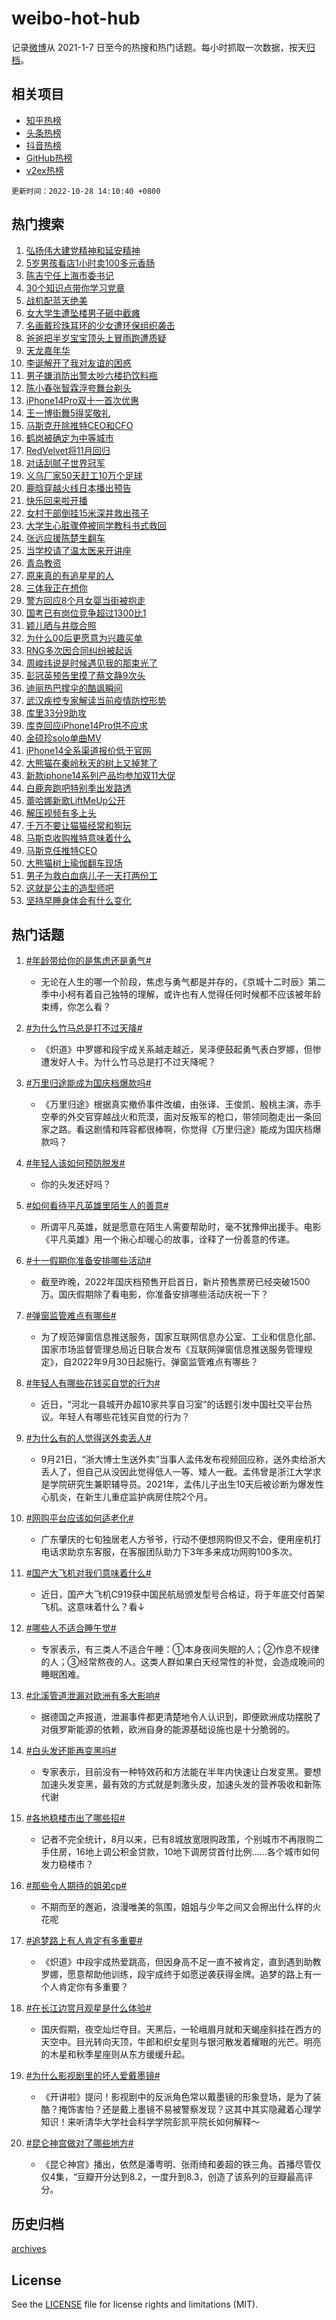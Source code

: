 # weibo-hot-hub

记录[微博](https://www.weibo.com)从 2021-1-7 日至今的热搜和热门话题。每小时抓取一次数据，按天[归档](archives)。

## 相关项目

- [知乎热榜](https://github.com/lonnyzhang423/zhihu-hot-hub)
- [头条热榜](https://github.com/lonnyzhang423/toutiao-hot-hub)
- [抖音热榜](https://github.com/lonnyzhang423/douyin-hot-hub)
- [GitHub热榜](https://github.com/lonnyzhang423/github-hot-hub)
- [v2ex热榜](https://github.com/lonnyzhang423/v2ex-hot-hub)


`更新时间：2022-10-28 14:10:40 +0800`

## 热门搜索

1. [弘扬伟大建党精神和延安精神](https://m.weibo.cn/search?containerid=100103type%3D1%26t%3D10%26q%3D%23%E5%BC%98%E6%89%AC%E4%BC%9F%E5%A4%A7%E5%BB%BA%E5%85%9A%E7%B2%BE%E7%A5%9E%E5%92%8C%E5%BB%B6%E5%AE%89%E7%B2%BE%E7%A5%9E%23&stream_entry_id=51&isnewpage=1&extparam=seat%3D1%26pos%3D0%26cate%3D10103%26c_type%3D51%26filter_type%3Drealtimehot%26dgr%3D0%26display_time%3D1666937437%26pre_seqid%3D1666937437565022726311&luicode=10000011&lfid=106003type%253D25%2526t%253D3%2526disable_hot%253D1%2526filter_type%253Drealtimehot)
1. [5岁男孩看店1小时卖100多元香肠](https://m.weibo.cn/search?containerid=100103type%3D1%26t%3D10%26q%3D%235%E5%B2%81%E7%94%B7%E5%AD%A9%E7%9C%8B%E5%BA%971%E5%B0%8F%E6%97%B6%E5%8D%96100%E5%A4%9A%E5%85%83%E9%A6%99%E8%82%A0%23&stream_entry_id=31&isnewpage=1&extparam=seat%3D1%26flag%3D0%26cate%3D0%26q%3D%25235%25E5%25B2%2581%25E7%2594%25B7%25E5%25AD%25A9%25E7%259C%258B%25E5%25BA%25971%25E5%25B0%258F%25E6%2597%25B6%25E5%258D%2596100%25E5%25A4%259A%25E5%2585%2583%25E9%25A6%2599%25E8%2582%25A0%2523%26lcate%3D5001%26band_rank%3D1%26pos%3D0%26c_type%3D31%26filter_type%3Drealtimehot%26realpos%3D1%26dgr%3D0%26display_time%3D1666937437%26pre_seqid%3D1666937437565022726311&luicode=10000011&lfid=106003type%253D25%2526t%253D3%2526disable_hot%253D1%2526filter_type%253Drealtimehot)
1. [陈吉宁任上海市委书记](https://m.weibo.cn/search?containerid=100103type%3D1%26t%3D10%26q%3D%23%E9%99%88%E5%90%89%E5%AE%81%E4%BB%BB%E4%B8%8A%E6%B5%B7%E5%B8%82%E5%A7%94%E4%B9%A6%E8%AE%B0%23&stream_entry_id=31&isnewpage=1&extparam=seat%3D1%26flag%3D0%26cate%3D0%26q%3D%2523%25E9%2599%2588%25E5%2590%2589%25E5%25AE%2581%25E4%25BB%25BB%25E4%25B8%258A%25E6%25B5%25B7%25E5%25B8%2582%25E5%25A7%2594%25E4%25B9%25A6%25E8%25AE%25B0%2523%26lcate%3D5001%26band_rank%3D2%26pos%3D1%26c_type%3D31%26filter_type%3Drealtimehot%26realpos%3D2%26dgr%3D0%26display_time%3D1666937437%26pre_seqid%3D1666937437565022726311&luicode=10000011&lfid=106003type%253D25%2526t%253D3%2526disable_hot%253D1%2526filter_type%253Drealtimehot)
1. [30个知识点带你学习党章](https://m.weibo.cn/search?containerid=100103type%3D1%26t%3D10%26q%3D%2330%E4%B8%AA%E7%9F%A5%E8%AF%86%E7%82%B9%E5%B8%A6%E4%BD%A0%E5%AD%A6%E4%B9%A0%E5%85%9A%E7%AB%A0%23&stream_entry_id=31&isnewpage=1&extparam=seat%3D1%26flag%3D0%26cate%3D0%26q%3D%252330%25E4%25B8%25AA%25E7%259F%25A5%25E8%25AF%2586%25E7%2582%25B9%25E5%25B8%25A6%25E4%25BD%25A0%25E5%25AD%25A6%25E4%25B9%25A0%25E5%2585%259A%25E7%25AB%25A0%2523%26lcate%3D5001%26band_rank%3D3%26pos%3D2%26c_type%3D31%26filter_type%3Drealtimehot%26realpos%3D3%26dgr%3D0%26display_time%3D1666937437%26pre_seqid%3D1666937437565022726311&luicode=10000011&lfid=106003type%253D25%2526t%253D3%2526disable_hot%253D1%2526filter_type%253Drealtimehot)
1. [战机配蓝天绝美](https://m.weibo.cn/search?containerid=100103type%3D1%26t%3D10%26q%3D%23%E6%88%98%E6%9C%BA%E9%85%8D%E8%93%9D%E5%A4%A9%E7%BB%9D%E7%BE%8E%23&stream_entry_id=31&isnewpage=1&extparam=seat%3D1%26cate%3D0%26q%3D%2523%25E6%2588%2598%25E6%259C%25BA%25E9%2585%258D%25E8%2593%259D%25E5%25A4%25A9%25E7%25BB%259D%25E7%25BE%258E%2523%26lcate%3D5001%26band_rank%3D4%26pos%3D3%26c_type%3D31%26adid%3D169278%26filter_type%3Drealtimehot%26dgr%3D0%26display_time%3D1666937437%26pre_seqid%3D1666937437565022726311&luicode=10000011&lfid=106003type%253D25%2526t%253D3%2526disable_hot%253D1%2526filter_type%253Drealtimehot)
1. [女大学生遭坠楼男子砸中截瘫](https://m.weibo.cn/search?containerid=100103type%3D1%26t%3D10%26q%3D%23%E5%A5%B3%E5%A4%A7%E5%AD%A6%E7%94%9F%E9%81%AD%E5%9D%A0%E6%A5%BC%E7%94%B7%E5%AD%90%E7%A0%B8%E4%B8%AD%E6%88%AA%E7%98%AB%23&stream_entry_id=31&isnewpage=1&extparam=seat%3D1%26flag%3D2%26cate%3D0%26q%3D%2523%25E5%25A5%25B3%25E5%25A4%25A7%25E5%25AD%25A6%25E7%2594%259F%25E9%2581%25AD%25E5%259D%25A0%25E6%25A5%25BC%25E7%2594%25B7%25E5%25AD%2590%25E7%25A0%25B8%25E4%25B8%25AD%25E6%2588%25AA%25E7%2598%25AB%2523%26lcate%3D5001%26band_rank%3D4%26pos%3D4%26c_type%3D31%26filter_type%3Drealtimehot%26realpos%3D4%26dgr%3D0%26display_time%3D1666937437%26pre_seqid%3D1666937437565022726311&luicode=10000011&lfid=106003type%253D25%2526t%253D3%2526disable_hot%253D1%2526filter_type%253Drealtimehot)
1. [名画戴珍珠耳环的少女遭环保组织袭击](https://m.weibo.cn/search?containerid=100103type%3D1%26t%3D10%26q%3D%23%E5%90%8D%E7%94%BB%E6%88%B4%E7%8F%8D%E7%8F%A0%E8%80%B3%E7%8E%AF%E7%9A%84%E5%B0%91%E5%A5%B3%E9%81%AD%E7%8E%AF%E4%BF%9D%E7%BB%84%E7%BB%87%E8%A2%AD%E5%87%BB%23&stream_entry_id=31&isnewpage=1&extparam=seat%3D1%26flag%3D0%26cate%3D0%26q%3D%2523%25E5%2590%258D%25E7%2594%25BB%25E6%2588%25B4%25E7%258F%258D%25E7%258F%25A0%25E8%2580%25B3%25E7%258E%25AF%25E7%259A%2584%25E5%25B0%2591%25E5%25A5%25B3%25E9%2581%25AD%25E7%258E%25AF%25E4%25BF%259D%25E7%25BB%2584%25E7%25BB%2587%25E8%25A2%25AD%25E5%2587%25BB%2523%26lcate%3D5001%26band_rank%3D5%26pos%3D5%26c_type%3D31%26filter_type%3Drealtimehot%26realpos%3D5%26dgr%3D0%26display_time%3D1666937437%26pre_seqid%3D1666937437565022726311&luicode=10000011&lfid=106003type%253D25%2526t%253D3%2526disable_hot%253D1%2526filter_type%253Drealtimehot)
1. [爸爸把半岁宝宝顶头上冒雨跑遭质疑](https://m.weibo.cn/search?containerid=100103type%3D1%26t%3D10%26q%3D%23%E7%88%B8%E7%88%B8%E6%8A%8A%E5%8D%8A%E5%B2%81%E5%AE%9D%E5%AE%9D%E9%A1%B6%E5%A4%B4%E4%B8%8A%E5%86%92%E9%9B%A8%E8%B7%91%E9%81%AD%E8%B4%A8%E7%96%91%23&stream_entry_id=31&isnewpage=1&extparam=seat%3D1%26flag%3D1%26cate%3D0%26q%3D%2523%25E7%2588%25B8%25E7%2588%25B8%25E6%258A%258A%25E5%258D%258A%25E5%25B2%2581%25E5%25AE%259D%25E5%25AE%259D%25E9%25A1%25B6%25E5%25A4%25B4%25E4%25B8%258A%25E5%2586%2592%25E9%259B%25A8%25E8%25B7%2591%25E9%2581%25AD%25E8%25B4%25A8%25E7%2596%2591%2523%26lcate%3D5001%26band_rank%3D6%26pos%3D6%26c_type%3D31%26filter_type%3Drealtimehot%26realpos%3D6%26dgr%3D0%26display_time%3D1666937437%26pre_seqid%3D1666937437565022726311&luicode=10000011&lfid=106003type%253D25%2526t%253D3%2526disable_hot%253D1%2526filter_type%253Drealtimehot)
1. [天龙嘉年华](https://m.weibo.cn/search?containerid=100103type%3D1%26t%3D10%26q%3D%23%E5%A4%A9%E9%BE%99%E5%98%89%E5%B9%B4%E5%8D%8E%23&stream_entry_id=31&isnewpage=1&extparam=seat%3D1%26cate%3D0%26q%3D%2523%25E5%25A4%25A9%25E9%25BE%2599%25E5%2598%2589%25E5%25B9%25B4%25E5%258D%258E%2523%26lcate%3D5001%26band_rank%3D7%26topic_ad%3D1%26pos%3D7%26c_type%3D31%26adid%3D169009%26filter_type%3Drealtimehot%26dgr%3D0%26display_time%3D1666937437%26pre_seqid%3D1666937437565022726311&luicode=10000011&lfid=106003type%253D25%2526t%253D3%2526disable_hot%253D1%2526filter_type%253Drealtimehot)
1. [李诞解开了我对友谊的困惑](https://m.weibo.cn/search?containerid=100103type%3D1%26t%3D10%26q%3D%23%E6%9D%8E%E8%AF%9E%E8%A7%A3%E5%BC%80%E4%BA%86%E6%88%91%E5%AF%B9%E5%8F%8B%E8%B0%8A%E7%9A%84%E5%9B%B0%E6%83%91%23&stream_entry_id=31&isnewpage=1&extparam=seat%3D1%26flag%3D1%26cate%3D0%26q%3D%2523%25E6%259D%258E%25E8%25AF%259E%25E8%25A7%25A3%25E5%25BC%2580%25E4%25BA%2586%25E6%2588%2591%25E5%25AF%25B9%25E5%258F%258B%25E8%25B0%258A%25E7%259A%2584%25E5%259B%25B0%25E6%2583%2591%2523%26lcate%3D5001%26band_rank%3D7%26pos%3D8%26c_type%3D31%26filter_type%3Drealtimehot%26realpos%3D7%26dgr%3D0%26display_time%3D1666937437%26pre_seqid%3D1666937437565022726311&luicode=10000011&lfid=106003type%253D25%2526t%253D3%2526disable_hot%253D1%2526filter_type%253Drealtimehot)
1. [男子嫌消防出警太吵六楼扔饮料瓶](https://m.weibo.cn/search?containerid=100103type%3D1%26t%3D10%26q%3D%23%E7%94%B7%E5%AD%90%E5%AB%8C%E6%B6%88%E9%98%B2%E5%87%BA%E8%AD%A6%E5%A4%AA%E5%90%B5%E5%85%AD%E6%A5%BC%E6%89%94%E9%A5%AE%E6%96%99%E7%93%B6%23&stream_entry_id=31&isnewpage=1&extparam=seat%3D1%26flag%3D1%26cate%3D0%26q%3D%2523%25E7%2594%25B7%25E5%25AD%2590%25E5%25AB%258C%25E6%25B6%2588%25E9%2598%25B2%25E5%2587%25BA%25E8%25AD%25A6%25E5%25A4%25AA%25E5%2590%25B5%25E5%2585%25AD%25E6%25A5%25BC%25E6%2589%2594%25E9%25A5%25AE%25E6%2596%2599%25E7%2593%25B6%2523%26lcate%3D5001%26band_rank%3D8%26pos%3D9%26c_type%3D31%26filter_type%3Drealtimehot%26realpos%3D8%26dgr%3D0%26display_time%3D1666937437%26pre_seqid%3D1666937437565022726311&luicode=10000011&lfid=106003type%253D25%2526t%253D3%2526disable_hot%253D1%2526filter_type%253Drealtimehot)
1. [陈小春张智霖浮夸舞台剃头](https://m.weibo.cn/search?containerid=100103type%3D1%26t%3D10%26q%3D%23%E9%99%88%E5%B0%8F%E6%98%A5%E5%BC%A0%E6%99%BA%E9%9C%96%E6%B5%AE%E5%A4%B8%E8%88%9E%E5%8F%B0%E5%89%83%E5%A4%B4%23&stream_entry_id=31&isnewpage=1&extparam=seat%3D1%26flag%3D1%26cate%3D0%26q%3D%2523%25E9%2599%2588%25E5%25B0%258F%25E6%2598%25A5%25E5%25BC%25A0%25E6%2599%25BA%25E9%259C%2596%25E6%25B5%25AE%25E5%25A4%25B8%25E8%2588%259E%25E5%258F%25B0%25E5%2589%2583%25E5%25A4%25B4%2523%26lcate%3D5001%26band_rank%3D9%26pos%3D10%26c_type%3D31%26filter_type%3Drealtimehot%26realpos%3D9%26dgr%3D0%26display_time%3D1666937437%26pre_seqid%3D1666937437565022726311&luicode=10000011&lfid=106003type%253D25%2526t%253D3%2526disable_hot%253D1%2526filter_type%253Drealtimehot)
1. [iPhone14Pro双十一首次优惠](https://m.weibo.cn/search?containerid=100103type%3D1%26t%3D10%26q%3D%23iPhone14Pro%E5%8F%8C%E5%8D%81%E4%B8%80%E9%A6%96%E6%AC%A1%E4%BC%98%E6%83%A0%23&stream_entry_id=31&isnewpage=1&extparam=seat%3D1%26flag%3D0%26cate%3D0%26q%3D%2523iPhone14Pro%25E5%258F%258C%25E5%258D%2581%25E4%25B8%2580%25E9%25A6%2596%25E6%25AC%25A1%25E4%25BC%2598%25E6%2583%25A0%2523%26lcate%3D5001%26band_rank%3D10%26pos%3D11%26c_type%3D31%26filter_type%3Drealtimehot%26realpos%3D10%26dgr%3D0%26display_time%3D1666937437%26pre_seqid%3D1666937437565022726311&luicode=10000011&lfid=106003type%253D25%2526t%253D3%2526disable_hot%253D1%2526filter_type%253Drealtimehot)
1. [王一博街舞5得奖敬礼](https://m.weibo.cn/search?containerid=100103type%3D1%26t%3D10%26q%3D%23%E7%8E%8B%E4%B8%80%E5%8D%9A%E8%A1%97%E8%88%9E5%E5%BE%97%E5%A5%96%E6%95%AC%E7%A4%BC%23&stream_entry_id=31&isnewpage=1&extparam=seat%3D1%26flag%3D1%26cate%3D0%26q%3D%2523%25E7%258E%258B%25E4%25B8%2580%25E5%258D%259A%25E8%25A1%2597%25E8%2588%259E5%25E5%25BE%2597%25E5%25A5%2596%25E6%2595%25AC%25E7%25A4%25BC%2523%26lcate%3D5001%26band_rank%3D11%26pos%3D12%26c_type%3D31%26filter_type%3Drealtimehot%26realpos%3D11%26dgr%3D0%26display_time%3D1666937437%26pre_seqid%3D1666937437565022726311&luicode=10000011&lfid=106003type%253D25%2526t%253D3%2526disable_hot%253D1%2526filter_type%253Drealtimehot)
1. [马斯克开除推特CEO和CFO](https://m.weibo.cn/search?containerid=100103type%3D1%26t%3D10%26q%3D%23%E9%A9%AC%E6%96%AF%E5%85%8B%E5%BC%80%E9%99%A4%E6%8E%A8%E7%89%B9CEO%E5%92%8CCFO%23&stream_entry_id=31&isnewpage=1&extparam=seat%3D1%26flag%3D0%26cate%3D0%26q%3D%2523%25E9%25A9%25AC%25E6%2596%25AF%25E5%2585%258B%25E5%25BC%2580%25E9%2599%25A4%25E6%258E%25A8%25E7%2589%25B9CEO%25E5%2592%258CCFO%2523%26lcate%3D5001%26band_rank%3D12%26pos%3D13%26c_type%3D31%26filter_type%3Drealtimehot%26realpos%3D12%26dgr%3D0%26display_time%3D1666937437%26pre_seqid%3D1666937437565022726311&luicode=10000011&lfid=106003type%253D25%2526t%253D3%2526disable_hot%253D1%2526filter_type%253Drealtimehot)
1. [鹤岗被确定为中等城市](https://m.weibo.cn/search?containerid=100103type%3D1%26t%3D10%26q%3D%23%E9%B9%A4%E5%B2%97%E8%A2%AB%E7%A1%AE%E5%AE%9A%E4%B8%BA%E4%B8%AD%E7%AD%89%E5%9F%8E%E5%B8%82%23&stream_entry_id=31&isnewpage=1&extparam=seat%3D1%26flag%3D2%26cate%3D0%26q%3D%2523%25E9%25B9%25A4%25E5%25B2%2597%25E8%25A2%25AB%25E7%25A1%25AE%25E5%25AE%259A%25E4%25B8%25BA%25E4%25B8%25AD%25E7%25AD%2589%25E5%259F%258E%25E5%25B8%2582%2523%26lcate%3D5001%26band_rank%3D13%26pos%3D14%26c_type%3D31%26filter_type%3Drealtimehot%26realpos%3D13%26dgr%3D0%26display_time%3D1666937437%26pre_seqid%3D1666937437565022726311&luicode=10000011&lfid=106003type%253D25%2526t%253D3%2526disable_hot%253D1%2526filter_type%253Drealtimehot)
1. [RedVelvet将11月回归](https://m.weibo.cn/search?containerid=100103type%3D1%26t%3D10%26q%3D%23RedVelvet%E5%B0%8611%E6%9C%88%E5%9B%9E%E5%BD%92%23&stream_entry_id=31&isnewpage=1&extparam=seat%3D1%26flag%3D1%26cate%3D0%26q%3D%2523RedVelvet%25E5%25B0%258611%25E6%259C%2588%25E5%259B%259E%25E5%25BD%2592%2523%26lcate%3D5001%26band_rank%3D14%26pos%3D15%26c_type%3D31%26filter_type%3Drealtimehot%26realpos%3D14%26dgr%3D0%26display_time%3D1666937437%26pre_seqid%3D1666937437565022726311&luicode=10000011&lfid=106003type%253D25%2526t%253D3%2526disable_hot%253D1%2526filter_type%253Drealtimehot)
1. [对话刮腻子世界冠军](https://m.weibo.cn/search?containerid=100103type%3D1%26t%3D10%26q%3D%23%E5%AF%B9%E8%AF%9D%E5%88%AE%E8%85%BB%E5%AD%90%E4%B8%96%E7%95%8C%E5%86%A0%E5%86%9B%23&stream_entry_id=31&isnewpage=1&extparam=seat%3D1%26flag%3D0%26cate%3D0%26q%3D%2523%25E5%25AF%25B9%25E8%25AF%259D%25E5%2588%25AE%25E8%2585%25BB%25E5%25AD%2590%25E4%25B8%2596%25E7%2595%258C%25E5%2586%25A0%25E5%2586%259B%2523%26lcate%3D5001%26band_rank%3D15%26pos%3D16%26c_type%3D31%26adid%3D169336%26filter_type%3Drealtimehot%26realpos%3D15%26dgr%3D0%26display_time%3D1666937437%26pre_seqid%3D1666937437565022726311&luicode=10000011&lfid=106003type%253D25%2526t%253D3%2526disable_hot%253D1%2526filter_type%253Drealtimehot)
1. [义乌厂家50天赶工10万个足球](https://m.weibo.cn/search?containerid=100103type%3D1%26t%3D10%26q%3D%23%E4%B9%89%E4%B9%8C%E5%8E%82%E5%AE%B650%E5%A4%A9%E8%B5%B6%E5%B7%A510%E4%B8%87%E4%B8%AA%E8%B6%B3%E7%90%83%23&stream_entry_id=31&isnewpage=1&extparam=seat%3D1%26flag%3D1%26cate%3D0%26q%3D%2523%25E4%25B9%2589%25E4%25B9%258C%25E5%258E%2582%25E5%25AE%25B650%25E5%25A4%25A9%25E8%25B5%25B6%25E5%25B7%25A510%25E4%25B8%2587%25E4%25B8%25AA%25E8%25B6%25B3%25E7%2590%2583%2523%26lcate%3D5001%26band_rank%3D16%26pos%3D17%26c_type%3D31%26filter_type%3Drealtimehot%26realpos%3D16%26dgr%3D0%26display_time%3D1666937437%26pre_seqid%3D1666937437565022726311&luicode=10000011&lfid=106003type%253D25%2526t%253D3%2526disable_hot%253D1%2526filter_type%253Drealtimehot)
1. [鹿晗穿越火线日本播出预告](https://m.weibo.cn/search?containerid=100103type%3D1%26t%3D10%26q%3D%23%E9%B9%BF%E6%99%97%E7%A9%BF%E8%B6%8A%E7%81%AB%E7%BA%BF%E6%97%A5%E6%9C%AC%E6%92%AD%E5%87%BA%E9%A2%84%E5%91%8A%23&stream_entry_id=31&isnewpage=1&extparam=seat%3D1%26flag%3D0%26cate%3D0%26q%3D%2523%25E9%25B9%25BF%25E6%2599%2597%25E7%25A9%25BF%25E8%25B6%258A%25E7%2581%25AB%25E7%25BA%25BF%25E6%2597%25A5%25E6%259C%25AC%25E6%2592%25AD%25E5%2587%25BA%25E9%25A2%2584%25E5%2591%258A%2523%26lcate%3D5001%26band_rank%3D17%26pos%3D18%26c_type%3D31%26filter_type%3Drealtimehot%26realpos%3D17%26dgr%3D0%26display_time%3D1666937437%26pre_seqid%3D1666937437565022726311&luicode=10000011&lfid=106003type%253D25%2526t%253D3%2526disable_hot%253D1%2526filter_type%253Drealtimehot)
1. [快乐回来啦开播](https://m.weibo.cn/search?containerid=100103type%3D1%26t%3D10%26q%3D%23%E5%BF%AB%E4%B9%90%E5%9B%9E%E6%9D%A5%E5%95%A6%E5%BC%80%E6%92%AD%23&stream_entry_id=31&isnewpage=1&extparam=seat%3D1%26flag%3D0%26cate%3D0%26q%3D%2523%25E5%25BF%25AB%25E4%25B9%2590%25E5%259B%259E%25E6%259D%25A5%25E5%2595%25A6%25E5%25BC%2580%25E6%2592%25AD%2523%26lcate%3D5001%26band_rank%3D18%26pos%3D19%26c_type%3D31%26filter_type%3Drealtimehot%26realpos%3D18%26dgr%3D0%26display_time%3D1666937437%26pre_seqid%3D1666937437565022726311&luicode=10000011&lfid=106003type%253D25%2526t%253D3%2526disable_hot%253D1%2526filter_type%253Drealtimehot)
1. [女村干部倒挂15米深井救出孩子](https://m.weibo.cn/search?containerid=100103type%3D1%26t%3D10%26q%3D%23%E5%A5%B3%E6%9D%91%E5%B9%B2%E9%83%A8%E5%80%92%E6%8C%8215%E7%B1%B3%E6%B7%B1%E4%BA%95%E6%95%91%E5%87%BA%E5%AD%A9%E5%AD%90%23&stream_entry_id=31&isnewpage=1&extparam=seat%3D1%26flag%3D0%26cate%3D0%26q%3D%2523%25E5%25A5%25B3%25E6%259D%2591%25E5%25B9%25B2%25E9%2583%25A8%25E5%2580%2592%25E6%258C%258215%25E7%25B1%25B3%25E6%25B7%25B1%25E4%25BA%2595%25E6%2595%2591%25E5%2587%25BA%25E5%25AD%25A9%25E5%25AD%2590%2523%26lcate%3D5001%26band_rank%3D19%26pos%3D20%26c_type%3D31%26filter_type%3Drealtimehot%26realpos%3D19%26dgr%3D0%26display_time%3D1666937437%26pre_seqid%3D1666937437565022726311&luicode=10000011&lfid=106003type%253D25%2526t%253D3%2526disable_hot%253D1%2526filter_type%253Drealtimehot)
1. [大学生心脏骤停被同学教科书式救回](https://m.weibo.cn/search?containerid=100103type%3D1%26t%3D10%26q%3D%23%E5%A4%A7%E5%AD%A6%E7%94%9F%E5%BF%83%E8%84%8F%E9%AA%A4%E5%81%9C%E8%A2%AB%E5%90%8C%E5%AD%A6%E6%95%99%E7%A7%91%E4%B9%A6%E5%BC%8F%E6%95%91%E5%9B%9E%23&stream_entry_id=31&isnewpage=1&extparam=seat%3D1%26flag%3D0%26cate%3D0%26q%3D%2523%25E5%25A4%25A7%25E5%25AD%25A6%25E7%2594%259F%25E5%25BF%2583%25E8%2584%258F%25E9%25AA%25A4%25E5%2581%259C%25E8%25A2%25AB%25E5%2590%258C%25E5%25AD%25A6%25E6%2595%2599%25E7%25A7%2591%25E4%25B9%25A6%25E5%25BC%258F%25E6%2595%2591%25E5%259B%259E%2523%26lcate%3D5001%26band_rank%3D20%26pos%3D21%26c_type%3D31%26filter_type%3Drealtimehot%26realpos%3D20%26dgr%3D0%26display_time%3D1666937437%26pre_seqid%3D1666937437565022726311&luicode=10000011&lfid=106003type%253D25%2526t%253D3%2526disable_hot%253D1%2526filter_type%253Drealtimehot)
1. [张远应援陈楚生翻车](https://m.weibo.cn/search?containerid=100103type%3D1%26t%3D10%26q%3D%23%E5%BC%A0%E8%BF%9C%E5%BA%94%E6%8F%B4%E9%99%88%E6%A5%9A%E7%94%9F%E7%BF%BB%E8%BD%A6%23&stream_entry_id=31&isnewpage=1&extparam=seat%3D1%26flag%3D1%26cate%3D0%26q%3D%2523%25E5%25BC%25A0%25E8%25BF%259C%25E5%25BA%2594%25E6%258F%25B4%25E9%2599%2588%25E6%25A5%259A%25E7%2594%259F%25E7%25BF%25BB%25E8%25BD%25A6%2523%26lcate%3D5001%26band_rank%3D21%26pos%3D22%26c_type%3D31%26filter_type%3Drealtimehot%26realpos%3D21%26dgr%3D0%26display_time%3D1666937437%26pre_seqid%3D1666937437565022726311&luicode=10000011&lfid=106003type%253D25%2526t%253D3%2526disable_hot%253D1%2526filter_type%253Drealtimehot)
1. [当学校请了温太医来开讲座](https://m.weibo.cn/search?containerid=100103type%3D1%26t%3D10%26q%3D%23%E5%BD%93%E5%AD%A6%E6%A0%A1%E8%AF%B7%E4%BA%86%E6%B8%A9%E5%A4%AA%E5%8C%BB%E6%9D%A5%E5%BC%80%E8%AE%B2%E5%BA%A7%23&stream_entry_id=31&isnewpage=1&extparam=seat%3D1%26flag%3D0%26cate%3D0%26q%3D%2523%25E5%25BD%2593%25E5%25AD%25A6%25E6%25A0%25A1%25E8%25AF%25B7%25E4%25BA%2586%25E6%25B8%25A9%25E5%25A4%25AA%25E5%258C%25BB%25E6%259D%25A5%25E5%25BC%2580%25E8%25AE%25B2%25E5%25BA%25A7%2523%26lcate%3D5001%26band_rank%3D22%26pos%3D23%26c_type%3D31%26filter_type%3Drealtimehot%26realpos%3D22%26dgr%3D0%26display_time%3D1666937437%26pre_seqid%3D1666937437565022726311&luicode=10000011&lfid=106003type%253D25%2526t%253D3%2526disable_hot%253D1%2526filter_type%253Drealtimehot)
1. [青岛教资](https://m.weibo.cn/search?containerid=100103type%3D1%26t%3D10%26q%3D%23%E9%9D%92%E5%B2%9B%E6%95%99%E8%B5%84%23&stream_entry_id=31&isnewpage=1&extparam=seat%3D1%26flag%3D0%26cate%3D0%26q%3D%2523%25E9%259D%2592%25E5%25B2%259B%25E6%2595%2599%25E8%25B5%2584%2523%26lcate%3D5001%26band_rank%3D23%26pos%3D24%26c_type%3D31%26filter_type%3Drealtimehot%26realpos%3D23%26dgr%3D0%26display_time%3D1666937437%26pre_seqid%3D1666937437565022726311&luicode=10000011&lfid=106003type%253D25%2526t%253D3%2526disable_hot%253D1%2526filter_type%253Drealtimehot)
1. [原来真的有追星星的人](https://m.weibo.cn/search?containerid=100103type%3D1%26t%3D10%26q%3D%23%E5%8E%9F%E6%9D%A5%E7%9C%9F%E7%9A%84%E6%9C%89%E8%BF%BD%E6%98%9F%E6%98%9F%E7%9A%84%E4%BA%BA%23&stream_entry_id=31&isnewpage=1&extparam=seat%3D1%26flag%3D0%26cate%3D0%26q%3D%2523%25E5%258E%259F%25E6%259D%25A5%25E7%259C%259F%25E7%259A%2584%25E6%259C%2589%25E8%25BF%25BD%25E6%2598%259F%25E6%2598%259F%25E7%259A%2584%25E4%25BA%25BA%2523%26lcate%3D5001%26band_rank%3D24%26pos%3D25%26c_type%3D31%26filter_type%3Drealtimehot%26realpos%3D24%26dgr%3D0%26display_time%3D1666937437%26pre_seqid%3D1666937437565022726311&luicode=10000011&lfid=106003type%253D25%2526t%253D3%2526disable_hot%253D1%2526filter_type%253Drealtimehot)
1. [三体我正在想你](https://m.weibo.cn/search?containerid=100103type%3D1%26t%3D10%26q%3D%23%E4%B8%89%E4%BD%93%E6%88%91%E6%AD%A3%E5%9C%A8%E6%83%B3%E4%BD%A0%23&stream_entry_id=31&isnewpage=1&extparam=seat%3D1%26flag%3D1%26cate%3D0%26q%3D%2523%25E4%25B8%2589%25E4%25BD%2593%25E6%2588%2591%25E6%25AD%25A3%25E5%259C%25A8%25E6%2583%25B3%25E4%25BD%25A0%2523%26lcate%3D5001%26band_rank%3D25%26pos%3D26%26c_type%3D31%26filter_type%3Drealtimehot%26realpos%3D25%26dgr%3D0%26display_time%3D1666937437%26pre_seqid%3D1666937437565022726311&luicode=10000011&lfid=106003type%253D25%2526t%253D3%2526disable_hot%253D1%2526filter_type%253Drealtimehot)
1. [警方回应8个月女婴当街被抱走](https://m.weibo.cn/search?containerid=100103type%3D1%26t%3D10%26q%3D%23%E8%AD%A6%E6%96%B9%E5%9B%9E%E5%BA%948%E4%B8%AA%E6%9C%88%E5%A5%B3%E5%A9%B4%E5%BD%93%E8%A1%97%E8%A2%AB%E6%8A%B1%E8%B5%B0%23&stream_entry_id=31&isnewpage=1&extparam=seat%3D1%26flag%3D0%26cate%3D0%26q%3D%2523%25E8%25AD%25A6%25E6%2596%25B9%25E5%259B%259E%25E5%25BA%25948%25E4%25B8%25AA%25E6%259C%2588%25E5%25A5%25B3%25E5%25A9%25B4%25E5%25BD%2593%25E8%25A1%2597%25E8%25A2%25AB%25E6%258A%25B1%25E8%25B5%25B0%2523%26lcate%3D5001%26band_rank%3D26%26pos%3D27%26c_type%3D31%26filter_type%3Drealtimehot%26realpos%3D26%26dgr%3D0%26display_time%3D1666937437%26pre_seqid%3D1666937437565022726311&luicode=10000011&lfid=106003type%253D25%2526t%253D3%2526disable_hot%253D1%2526filter_type%253Drealtimehot)
1. [国考已有岗位竞争超过1300比1](https://m.weibo.cn/search?containerid=100103type%3D1%26t%3D10%26q%3D%23%E5%9B%BD%E8%80%83%E5%B7%B2%E6%9C%89%E5%B2%97%E4%BD%8D%E7%AB%9E%E4%BA%89%E8%B6%85%E8%BF%871300%E6%AF%941%23&stream_entry_id=31&isnewpage=1&extparam=seat%3D1%26flag%3D0%26cate%3D0%26q%3D%2523%25E5%259B%25BD%25E8%2580%2583%25E5%25B7%25B2%25E6%259C%2589%25E5%25B2%2597%25E4%25BD%258D%25E7%25AB%259E%25E4%25BA%2589%25E8%25B6%2585%25E8%25BF%25871300%25E6%25AF%25941%2523%26lcate%3D5001%26band_rank%3D27%26pos%3D28%26c_type%3D31%26filter_type%3Drealtimehot%26realpos%3D27%26dgr%3D0%26display_time%3D1666937437%26pre_seqid%3D1666937437565022726311&luicode=10000011&lfid=106003type%253D25%2526t%253D3%2526disable_hot%253D1%2526filter_type%253Drealtimehot)
1. [颖儿晒与井胧合照](https://m.weibo.cn/search?containerid=100103type%3D1%26t%3D10%26q%3D%23%E9%A2%96%E5%84%BF%E6%99%92%E4%B8%8E%E4%BA%95%E8%83%A7%E5%90%88%E7%85%A7%23&stream_entry_id=31&isnewpage=1&extparam=seat%3D1%26flag%3D1%26cate%3D0%26q%3D%2523%25E9%25A2%2596%25E5%2584%25BF%25E6%2599%2592%25E4%25B8%258E%25E4%25BA%2595%25E8%2583%25A7%25E5%2590%2588%25E7%2585%25A7%2523%26lcate%3D5001%26band_rank%3D28%26pos%3D29%26c_type%3D31%26filter_type%3Drealtimehot%26realpos%3D28%26dgr%3D0%26display_time%3D1666937437%26pre_seqid%3D1666937437565022726311&luicode=10000011&lfid=106003type%253D25%2526t%253D3%2526disable_hot%253D1%2526filter_type%253Drealtimehot)
1. [为什么00后更愿意为兴趣买单](https://m.weibo.cn/search?containerid=100103type%3D1%26t%3D10%26q%3D%23%E4%B8%BA%E4%BB%80%E4%B9%8800%E5%90%8E%E6%9B%B4%E6%84%BF%E6%84%8F%E4%B8%BA%E5%85%B4%E8%B6%A3%E4%B9%B0%E5%8D%95%23&stream_entry_id=31&isnewpage=1&extparam=seat%3D1%26flag%3D0%26cate%3D0%26q%3D%2523%25E4%25B8%25BA%25E4%25BB%2580%25E4%25B9%258800%25E5%2590%258E%25E6%259B%25B4%25E6%2584%25BF%25E6%2584%258F%25E4%25B8%25BA%25E5%2585%25B4%25E8%25B6%25A3%25E4%25B9%25B0%25E5%258D%2595%2523%26lcate%3D5001%26band_rank%3D29%26pos%3D30%26c_type%3D31%26filter_type%3Drealtimehot%26realpos%3D29%26dgr%3D0%26display_time%3D1666937437%26pre_seqid%3D1666937437565022726311&luicode=10000011&lfid=106003type%253D25%2526t%253D3%2526disable_hot%253D1%2526filter_type%253Drealtimehot)
1. [RNG多次因合同纠纷被起诉](https://m.weibo.cn/search?containerid=100103type%3D1%26t%3D10%26q%3D%23RNG%E5%A4%9A%E6%AC%A1%E5%9B%A0%E5%90%88%E5%90%8C%E7%BA%A0%E7%BA%B7%E8%A2%AB%E8%B5%B7%E8%AF%89%23&stream_entry_id=31&isnewpage=1&extparam=seat%3D1%26flag%3D0%26cate%3D0%26q%3D%2523RNG%25E5%25A4%259A%25E6%25AC%25A1%25E5%259B%25A0%25E5%2590%2588%25E5%2590%258C%25E7%25BA%25A0%25E7%25BA%25B7%25E8%25A2%25AB%25E8%25B5%25B7%25E8%25AF%2589%2523%26lcate%3D5001%26band_rank%3D30%26pos%3D31%26c_type%3D31%26filter_type%3Drealtimehot%26realpos%3D30%26dgr%3D0%26display_time%3D1666937437%26pre_seqid%3D1666937437565022726311&luicode=10000011&lfid=106003type%253D25%2526t%253D3%2526disable_hot%253D1%2526filter_type%253Drealtimehot)
1. [周峻纬说是时候遇见我的那束光了](https://m.weibo.cn/search?containerid=100103type%3D1%26t%3D10%26q%3D%23%E5%91%A8%E5%B3%BB%E7%BA%AC%E8%AF%B4%E6%98%AF%E6%97%B6%E5%80%99%E9%81%87%E8%A7%81%E6%88%91%E7%9A%84%E9%82%A3%E6%9D%9F%E5%85%89%E4%BA%86%23&stream_entry_id=31&isnewpage=1&extparam=seat%3D1%26flag%3D0%26cate%3D0%26q%3D%2523%25E5%2591%25A8%25E5%25B3%25BB%25E7%25BA%25AC%25E8%25AF%25B4%25E6%2598%25AF%25E6%2597%25B6%25E5%2580%2599%25E9%2581%2587%25E8%25A7%2581%25E6%2588%2591%25E7%259A%2584%25E9%2582%25A3%25E6%259D%259F%25E5%2585%2589%25E4%25BA%2586%2523%26lcate%3D5001%26band_rank%3D31%26pos%3D32%26c_type%3D31%26filter_type%3Drealtimehot%26realpos%3D31%26dgr%3D0%26display_time%3D1666937437%26pre_seqid%3D1666937437565022726311&luicode=10000011&lfid=106003type%253D25%2526t%253D3%2526disable_hot%253D1%2526filter_type%253Drealtimehot)
1. [彭冠英预告里摸了蔡文静9次头](https://m.weibo.cn/search?containerid=100103type%3D1%26t%3D10%26q%3D%23%E5%BD%AD%E5%86%A0%E8%8B%B1%E9%A2%84%E5%91%8A%E9%87%8C%E6%91%B8%E4%BA%86%E8%94%A1%E6%96%87%E9%9D%999%E6%AC%A1%E5%A4%B4%23&stream_entry_id=31&isnewpage=1&extparam=seat%3D1%26flag%3D0%26cate%3D0%26q%3D%2523%25E5%25BD%25AD%25E5%2586%25A0%25E8%258B%25B1%25E9%25A2%2584%25E5%2591%258A%25E9%2587%258C%25E6%2591%25B8%25E4%25BA%2586%25E8%2594%25A1%25E6%2596%2587%25E9%259D%25999%25E6%25AC%25A1%25E5%25A4%25B4%2523%26lcate%3D5001%26band_rank%3D32%26pos%3D33%26c_type%3D31%26filter_type%3Drealtimehot%26realpos%3D32%26dgr%3D0%26display_time%3D1666937437%26pre_seqid%3D1666937437565022726311&luicode=10000011&lfid=106003type%253D25%2526t%253D3%2526disable_hot%253D1%2526filter_type%253Drealtimehot)
1. [迪丽热巴撑伞的酷飒瞬间](https://m.weibo.cn/search?containerid=100103type%3D1%26t%3D10%26q%3D%23%E8%BF%AA%E4%B8%BD%E7%83%AD%E5%B7%B4%E6%92%91%E4%BC%9E%E7%9A%84%E9%85%B7%E9%A3%92%E7%9E%AC%E9%97%B4%23&stream_entry_id=31&isnewpage=1&extparam=seat%3D1%26flag%3D0%26cate%3D0%26q%3D%2523%25E8%25BF%25AA%25E4%25B8%25BD%25E7%2583%25AD%25E5%25B7%25B4%25E6%2592%2591%25E4%25BC%259E%25E7%259A%2584%25E9%2585%25B7%25E9%25A3%2592%25E7%259E%25AC%25E9%2597%25B4%2523%26lcate%3D5001%26band_rank%3D33%26pos%3D34%26c_type%3D31%26filter_type%3Drealtimehot%26realpos%3D33%26dgr%3D0%26display_time%3D1666937437%26pre_seqid%3D1666937437565022726311&luicode=10000011&lfid=106003type%253D25%2526t%253D3%2526disable_hot%253D1%2526filter_type%253Drealtimehot)
1. [武汉疾控专家解读当前疫情防控形势](https://m.weibo.cn/search?containerid=100103type%3D1%26t%3D10%26q%3D%23%E6%AD%A6%E6%B1%89%E7%96%BE%E6%8E%A7%E4%B8%93%E5%AE%B6%E8%A7%A3%E8%AF%BB%E5%BD%93%E5%89%8D%E7%96%AB%E6%83%85%E9%98%B2%E6%8E%A7%E5%BD%A2%E5%8A%BF%23&stream_entry_id=31&isnewpage=1&extparam=seat%3D1%26flag%3D0%26cate%3D0%26q%3D%2523%25E6%25AD%25A6%25E6%25B1%2589%25E7%2596%25BE%25E6%258E%25A7%25E4%25B8%2593%25E5%25AE%25B6%25E8%25A7%25A3%25E8%25AF%25BB%25E5%25BD%2593%25E5%2589%258D%25E7%2596%25AB%25E6%2583%2585%25E9%2598%25B2%25E6%258E%25A7%25E5%25BD%25A2%25E5%258A%25BF%2523%26lcate%3D5001%26band_rank%3D34%26pos%3D35%26c_type%3D31%26filter_type%3Drealtimehot%26realpos%3D34%26dgr%3D0%26display_time%3D1666937437%26pre_seqid%3D1666937437565022726311&luicode=10000011&lfid=106003type%253D25%2526t%253D3%2526disable_hot%253D1%2526filter_type%253Drealtimehot)
1. [库里33分9助攻](https://m.weibo.cn/search?containerid=100103type%3D1%26t%3D10%26q%3D%23%E5%BA%93%E9%87%8C33%E5%88%869%E5%8A%A9%E6%94%BB%23&stream_entry_id=31&isnewpage=1&extparam=seat%3D1%26flag%3D1%26cate%3D0%26q%3D%2523%25E5%25BA%2593%25E9%2587%258C33%25E5%2588%25869%25E5%258A%25A9%25E6%2594%25BB%2523%26lcate%3D5001%26band_rank%3D35%26pos%3D36%26c_type%3D31%26filter_type%3Drealtimehot%26realpos%3D35%26dgr%3D0%26display_time%3D1666937437%26pre_seqid%3D1666937437565022726311&luicode=10000011&lfid=106003type%253D25%2526t%253D3%2526disable_hot%253D1%2526filter_type%253Drealtimehot)
1. [库克回应iPhone14Pro供不应求](https://m.weibo.cn/search?containerid=100103type%3D1%26t%3D10%26q%3D%23%E5%BA%93%E5%85%8B%E5%9B%9E%E5%BA%94iPhone14Pro%E4%BE%9B%E4%B8%8D%E5%BA%94%E6%B1%82%23&stream_entry_id=31&isnewpage=1&extparam=seat%3D1%26flag%3D0%26cate%3D0%26q%3D%2523%25E5%25BA%2593%25E5%2585%258B%25E5%259B%259E%25E5%25BA%2594iPhone14Pro%25E4%25BE%259B%25E4%25B8%258D%25E5%25BA%2594%25E6%25B1%2582%2523%26lcate%3D5001%26band_rank%3D36%26pos%3D37%26c_type%3D31%26filter_type%3Drealtimehot%26realpos%3D36%26dgr%3D0%26display_time%3D1666937437%26pre_seqid%3D1666937437565022726311&luicode=10000011&lfid=106003type%253D25%2526t%253D3%2526disable_hot%253D1%2526filter_type%253Drealtimehot)
1. [金硕珍solo单曲MV](https://m.weibo.cn/search?containerid=100103type%3D1%26t%3D10%26q%3D%23%E9%87%91%E7%A1%95%E7%8F%8Dsolo%E5%8D%95%E6%9B%B2MV%23&stream_entry_id=31&isnewpage=1&extparam=seat%3D1%26flag%3D1%26cate%3D0%26q%3D%2523%25E9%2587%2591%25E7%25A1%2595%25E7%258F%258Dsolo%25E5%258D%2595%25E6%259B%25B2MV%2523%26lcate%3D5001%26band_rank%3D37%26pos%3D38%26c_type%3D31%26filter_type%3Drealtimehot%26realpos%3D37%26dgr%3D0%26display_time%3D1666937437%26pre_seqid%3D1666937437565022726311&luicode=10000011&lfid=106003type%253D25%2526t%253D3%2526disable_hot%253D1%2526filter_type%253Drealtimehot)
1. [iPhone14全系渠道报价低于官网](https://m.weibo.cn/search?containerid=100103type%3D1%26t%3D10%26q%3D%23iPhone14%E5%85%A8%E7%B3%BB%E6%B8%A0%E9%81%93%E6%8A%A5%E4%BB%B7%E4%BD%8E%E4%BA%8E%E5%AE%98%E7%BD%91%23&stream_entry_id=31&isnewpage=1&extparam=seat%3D1%26flag%3D0%26cate%3D0%26q%3D%2523iPhone14%25E5%2585%25A8%25E7%25B3%25BB%25E6%25B8%25A0%25E9%2581%2593%25E6%258A%25A5%25E4%25BB%25B7%25E4%25BD%258E%25E4%25BA%258E%25E5%25AE%2598%25E7%25BD%2591%2523%26lcate%3D5001%26band_rank%3D38%26pos%3D39%26c_type%3D31%26filter_type%3Drealtimehot%26realpos%3D38%26dgr%3D0%26display_time%3D1666937437%26pre_seqid%3D1666937437565022726311&luicode=10000011&lfid=106003type%253D25%2526t%253D3%2526disable_hot%253D1%2526filter_type%253Drealtimehot)
1. [大熊猫在秦岭秋天的树上又掉凳了](https://m.weibo.cn/search?containerid=100103type%3D1%26t%3D10%26q%3D%23%E5%A4%A7%E7%86%8A%E7%8C%AB%E5%9C%A8%E7%A7%A6%E5%B2%AD%E7%A7%8B%E5%A4%A9%E7%9A%84%E6%A0%91%E4%B8%8A%E5%8F%88%E6%8E%89%E5%87%B3%E4%BA%86%23&stream_entry_id=31&isnewpage=1&extparam=seat%3D1%26flag%3D0%26cate%3D0%26q%3D%2523%25E5%25A4%25A7%25E7%2586%258A%25E7%258C%25AB%25E5%259C%25A8%25E7%25A7%25A6%25E5%25B2%25AD%25E7%25A7%258B%25E5%25A4%25A9%25E7%259A%2584%25E6%25A0%2591%25E4%25B8%258A%25E5%258F%2588%25E6%258E%2589%25E5%2587%25B3%25E4%25BA%2586%2523%26lcate%3D5001%26band_rank%3D39%26pos%3D40%26c_type%3D31%26filter_type%3Drealtimehot%26realpos%3D39%26dgr%3D0%26display_time%3D1666937437%26pre_seqid%3D1666937437565022726311&luicode=10000011&lfid=106003type%253D25%2526t%253D3%2526disable_hot%253D1%2526filter_type%253Drealtimehot)
1. [新款iphone14系列产品均参加双11大促](https://m.weibo.cn/search?containerid=100103type%3D1%26t%3D10%26q%3D%23%E6%96%B0%E6%AC%BEiphone14%E7%B3%BB%E5%88%97%E4%BA%A7%E5%93%81%E5%9D%87%E5%8F%82%E5%8A%A0%E5%8F%8C11%E5%A4%A7%E4%BF%83%23&stream_entry_id=31&isnewpage=1&extparam=seat%3D1%26flag%3D0%26cate%3D0%26q%3D%2523%25E6%2596%25B0%25E6%25AC%25BEiphone14%25E7%25B3%25BB%25E5%2588%2597%25E4%25BA%25A7%25E5%2593%2581%25E5%259D%2587%25E5%258F%2582%25E5%258A%25A0%25E5%258F%258C11%25E5%25A4%25A7%25E4%25BF%2583%2523%26lcate%3D5001%26band_rank%3D40%26pos%3D41%26c_type%3D31%26adid%3D169341%26filter_type%3Drealtimehot%26realpos%3D40%26dgr%3D0%26display_time%3D1666937437%26pre_seqid%3D1666937437565022726311&luicode=10000011&lfid=106003type%253D25%2526t%253D3%2526disable_hot%253D1%2526filter_type%253Drealtimehot)
1. [白鹿奔跑吧特别季出发路透](https://m.weibo.cn/search?containerid=100103type%3D1%26t%3D10%26q%3D%23%E7%99%BD%E9%B9%BF%E5%A5%94%E8%B7%91%E5%90%A7%E7%89%B9%E5%88%AB%E5%AD%A3%E5%87%BA%E5%8F%91%E8%B7%AF%E9%80%8F%23&stream_entry_id=31&isnewpage=1&extparam=seat%3D1%26flag%3D0%26cate%3D0%26q%3D%2523%25E7%2599%25BD%25E9%25B9%25BF%25E5%25A5%2594%25E8%25B7%2591%25E5%2590%25A7%25E7%2589%25B9%25E5%2588%25AB%25E5%25AD%25A3%25E5%2587%25BA%25E5%258F%2591%25E8%25B7%25AF%25E9%2580%258F%2523%26lcate%3D5001%26band_rank%3D41%26pos%3D42%26c_type%3D31%26filter_type%3Drealtimehot%26realpos%3D41%26dgr%3D0%26display_time%3D1666937437%26pre_seqid%3D1666937437565022726311&luicode=10000011&lfid=106003type%253D25%2526t%253D3%2526disable_hot%253D1%2526filter_type%253Drealtimehot)
1. [蕾哈娜新歌LiftMeUp公开](https://m.weibo.cn/search?containerid=100103type%3D1%26t%3D10%26q%3D%23%E8%95%BE%E5%93%88%E5%A8%9C%E6%96%B0%E6%AD%8CLiftMeUp%E5%85%AC%E5%BC%80%23&stream_entry_id=31&isnewpage=1&extparam=seat%3D1%26flag%3D0%26cate%3D0%26q%3D%2523%25E8%2595%25BE%25E5%2593%2588%25E5%25A8%259C%25E6%2596%25B0%25E6%25AD%258CLiftMeUp%25E5%2585%25AC%25E5%25BC%2580%2523%26lcate%3D5001%26band_rank%3D42%26pos%3D43%26c_type%3D31%26filter_type%3Drealtimehot%26realpos%3D42%26dgr%3D0%26display_time%3D1666937437%26pre_seqid%3D1666937437565022726311&luicode=10000011&lfid=106003type%253D25%2526t%253D3%2526disable_hot%253D1%2526filter_type%253Drealtimehot)
1. [解压视频有多上头](https://m.weibo.cn/search?containerid=100103type%3D1%26t%3D10%26q%3D%23%E8%A7%A3%E5%8E%8B%E8%A7%86%E9%A2%91%E6%9C%89%E5%A4%9A%E4%B8%8A%E5%A4%B4%23&stream_entry_id=31&isnewpage=1&extparam=seat%3D1%26flag%3D1%26cate%3D0%26q%3D%2523%25E8%25A7%25A3%25E5%258E%258B%25E8%25A7%2586%25E9%25A2%2591%25E6%259C%2589%25E5%25A4%259A%25E4%25B8%258A%25E5%25A4%25B4%2523%26lcate%3D5001%26band_rank%3D43%26pos%3D44%26c_type%3D31%26filter_type%3Drealtimehot%26realpos%3D43%26dgr%3D0%26display_time%3D1666937437%26pre_seqid%3D1666937437565022726311&luicode=10000011&lfid=106003type%253D25%2526t%253D3%2526disable_hot%253D1%2526filter_type%253Drealtimehot)
1. [千万不要让猫猫经常和狗玩](https://m.weibo.cn/search?containerid=100103type%3D1%26t%3D10%26q%3D%23%E5%8D%83%E4%B8%87%E4%B8%8D%E8%A6%81%E8%AE%A9%E7%8C%AB%E7%8C%AB%E7%BB%8F%E5%B8%B8%E5%92%8C%E7%8B%97%E7%8E%A9%23&stream_entry_id=31&isnewpage=1&extparam=seat%3D1%26flag%3D0%26cate%3D0%26q%3D%2523%25E5%258D%2583%25E4%25B8%2587%25E4%25B8%258D%25E8%25A6%2581%25E8%25AE%25A9%25E7%258C%25AB%25E7%258C%25AB%25E7%25BB%258F%25E5%25B8%25B8%25E5%2592%258C%25E7%258B%2597%25E7%258E%25A9%2523%26lcate%3D5001%26band_rank%3D44%26pos%3D45%26c_type%3D31%26filter_type%3Drealtimehot%26realpos%3D44%26dgr%3D0%26display_time%3D1666937437%26pre_seqid%3D1666937437565022726311&luicode=10000011&lfid=106003type%253D25%2526t%253D3%2526disable_hot%253D1%2526filter_type%253Drealtimehot)
1. [马斯克收购推特意味着什么](https://m.weibo.cn/search?containerid=100103type%3D1%26t%3D10%26q%3D%23%E9%A9%AC%E6%96%AF%E5%85%8B%E6%94%B6%E8%B4%AD%E6%8E%A8%E7%89%B9%E6%84%8F%E5%91%B3%E7%9D%80%E4%BB%80%E4%B9%88%23&stream_entry_id=31&isnewpage=1&extparam=seat%3D1%26flag%3D0%26cate%3D0%26q%3D%2523%25E9%25A9%25AC%25E6%2596%25AF%25E5%2585%258B%25E6%2594%25B6%25E8%25B4%25AD%25E6%258E%25A8%25E7%2589%25B9%25E6%2584%258F%25E5%2591%25B3%25E7%259D%2580%25E4%25BB%2580%25E4%25B9%2588%2523%26lcate%3D5001%26band_rank%3D45%26pos%3D46%26c_type%3D31%26filter_type%3Drealtimehot%26realpos%3D45%26dgr%3D0%26display_time%3D1666937437%26pre_seqid%3D1666937437565022726311&luicode=10000011&lfid=106003type%253D25%2526t%253D3%2526disable_hot%253D1%2526filter_type%253Drealtimehot)
1. [马斯克任推特CEO](https://m.weibo.cn/search?containerid=100103type%3D1%26t%3D10%26q%3D%23%E9%A9%AC%E6%96%AF%E5%85%8B%E4%BB%BB%E6%8E%A8%E7%89%B9CEO%23&stream_entry_id=31&isnewpage=1&extparam=seat%3D1%26flag%3D0%26cate%3D0%26q%3D%2523%25E9%25A9%25AC%25E6%2596%25AF%25E5%2585%258B%25E4%25BB%25BB%25E6%258E%25A8%25E7%2589%25B9CEO%2523%26lcate%3D5001%26band_rank%3D46%26pos%3D47%26c_type%3D31%26filter_type%3Drealtimehot%26realpos%3D46%26dgr%3D0%26display_time%3D1666937437%26pre_seqid%3D1666937437565022726311&luicode=10000011&lfid=106003type%253D25%2526t%253D3%2526disable_hot%253D1%2526filter_type%253Drealtimehot)
1. [大熊猫树上瑜伽翻车现场](https://m.weibo.cn/search?containerid=100103type%3D1%26t%3D10%26q%3D%23%E5%A4%A7%E7%86%8A%E7%8C%AB%E6%A0%91%E4%B8%8A%E7%91%9C%E4%BC%BD%E7%BF%BB%E8%BD%A6%E7%8E%B0%E5%9C%BA%23&stream_entry_id=31&isnewpage=1&extparam=seat%3D1%26flag%3D1%26cate%3D0%26q%3D%2523%25E5%25A4%25A7%25E7%2586%258A%25E7%258C%25AB%25E6%25A0%2591%25E4%25B8%258A%25E7%2591%259C%25E4%25BC%25BD%25E7%25BF%25BB%25E8%25BD%25A6%25E7%258E%25B0%25E5%259C%25BA%2523%26lcate%3D5001%26band_rank%3D47%26pos%3D48%26c_type%3D31%26filter_type%3Drealtimehot%26realpos%3D47%26dgr%3D0%26display_time%3D1666937437%26pre_seqid%3D1666937437565022726311&luicode=10000011&lfid=106003type%253D25%2526t%253D3%2526disable_hot%253D1%2526filter_type%253Drealtimehot)
1. [男子为救白血病儿子一天打两份工](https://m.weibo.cn/search?containerid=100103type%3D1%26t%3D10%26q%3D%E7%94%B7%E5%AD%90%E4%B8%BA%E6%95%91%E7%99%BD%E8%A1%80%E7%97%85%E5%84%BF%E5%AD%90%E4%B8%80%E5%A4%A9%E6%89%93%E4%B8%A4%E4%BB%BD%E5%B7%A5&stream_entry_id=31&isnewpage=1&extparam=seat%3D1%26flag%3D1%26cate%3D0%26q%3D%25E7%2594%25B7%25E5%25AD%2590%25E4%25B8%25BA%25E6%2595%2591%25E7%2599%25BD%25E8%25A1%2580%25E7%2597%2585%25E5%2584%25BF%25E5%25AD%2590%25E4%25B8%2580%25E5%25A4%25A9%25E6%2589%2593%25E4%25B8%25A4%25E4%25BB%25BD%25E5%25B7%25A5%26lcate%3D5001%26band_rank%3D48%26pos%3D49%26c_type%3D31%26filter_type%3Drealtimehot%26realpos%3D48%26dgr%3D0%26display_time%3D1666937437%26pre_seqid%3D1666937437565022726311&luicode=10000011&lfid=106003type%253D25%2526t%253D3%2526disable_hot%253D1%2526filter_type%253Drealtimehot)
1. [这就是公主的造型师吧](https://m.weibo.cn/search?containerid=100103type%3D1%26t%3D10%26q%3D%23%E8%BF%99%E5%B0%B1%E6%98%AF%E5%85%AC%E4%B8%BB%E7%9A%84%E9%80%A0%E5%9E%8B%E5%B8%88%E5%90%A7%23&stream_entry_id=31&isnewpage=1&extparam=seat%3D1%26flag%3D0%26cate%3D0%26q%3D%2523%25E8%25BF%2599%25E5%25B0%25B1%25E6%2598%25AF%25E5%2585%25AC%25E4%25B8%25BB%25E7%259A%2584%25E9%2580%25A0%25E5%259E%258B%25E5%25B8%2588%25E5%2590%25A7%2523%26lcate%3D5001%26band_rank%3D49%26pos%3D50%26c_type%3D31%26filter_type%3Drealtimehot%26realpos%3D49%26dgr%3D0%26display_time%3D1666937437%26pre_seqid%3D1666937437565022726311&luicode=10000011&lfid=106003type%253D25%2526t%253D3%2526disable_hot%253D1%2526filter_type%253Drealtimehot)
1. [坚持早睡身体会有什么变化](https://m.weibo.cn/search?containerid=100103type%3D1%26t%3D10%26q%3D%23%E5%9D%9A%E6%8C%81%E6%97%A9%E7%9D%A1%E8%BA%AB%E4%BD%93%E4%BC%9A%E6%9C%89%E4%BB%80%E4%B9%88%E5%8F%98%E5%8C%96%23&stream_entry_id=31&isnewpage=1&extparam=seat%3D1%26flag%3D0%26cate%3D0%26q%3D%2523%25E5%259D%259A%25E6%258C%2581%25E6%2597%25A9%25E7%259D%25A1%25E8%25BA%25AB%25E4%25BD%2593%25E4%25BC%259A%25E6%259C%2589%25E4%25BB%2580%25E4%25B9%2588%25E5%258F%2598%25E5%258C%2596%2523%26lcate%3D5001%26band_rank%3D50%26pos%3D51%26c_type%3D31%26filter_type%3Drealtimehot%26realpos%3D50%26dgr%3D0%26display_time%3D1666937437%26pre_seqid%3D1666937437565022726311&luicode=10000011&lfid=106003type%253D25%2526t%253D3%2526disable_hot%253D1%2526filter_type%253Drealtimehot)

## 热门话题

1. [#年龄带给你的是焦虑还是勇气#](https://m.weibo.cn/search?containerid=231522type%3D1%26t%3D10%26q%3D%23%E5%B9%B4%E9%BE%84%E5%B8%A6%E7%BB%99%E4%BD%A0%E7%9A%84%E6%98%AF%E7%84%A6%E8%99%91%E8%BF%98%E6%98%AF%E5%8B%87%E6%B0%94%23&stream_entry_id=128&isnewpage=1&extparam=seat%3D1%26unitid%3D1664619638229%26pos%3D1-0-0%26cate%3D5004%26dgr%3D0%26lcate%3D5004%26c_type%3D128%26display_time%3D1666937440%26pre_seqid%3D166693744021604942306&luicode=10000011&lfid=231648_-_4)
    - 无论在人生的哪一个阶段，焦虑与勇气都是并存的，《京城十二时辰》第二季中小柯有着自己独特的理解，或许也有人觉得任何时候都不应该被年龄束缚，你怎么看？

1. [#为什么竹马总是打不过天降#](https://m.weibo.cn/search?containerid=231522type%3D1%26t%3D10%26q%3D%23%E4%B8%BA%E4%BB%80%E4%B9%88%E7%AB%B9%E9%A9%AC%E6%80%BB%E6%98%AF%E6%89%93%E4%B8%8D%E8%BF%87%E5%A4%A9%E9%99%8D%23&stream_entry_id=128&isnewpage=1&extparam=seat%3D1%26unitid%3D1664771724501%26pos%3D1-0-1%26cate%3D5004%26dgr%3D0%26lcate%3D5004%26c_type%3D128%26display_time%3D1666937440%26pre_seqid%3D166693744021604942306&luicode=10000011&lfid=231648_-_4)
    - 《炽道》中罗娜和段宇成关系越走越近，吴泽便鼓起勇气表白罗娜，但惨遭发好人卡。为什么竹马总是打不过天降呢？

1. [#万里归途能成为国庆档爆款吗#](https://m.weibo.cn/search?containerid=231522type%3D1%26t%3D10%26q%3D%23%E4%B8%87%E9%87%8C%E5%BD%92%E9%80%94%E8%83%BD%E6%88%90%E4%B8%BA%E5%9B%BD%E5%BA%86%E6%A1%A3%E7%88%86%E6%AC%BE%E5%90%97%23&stream_entry_id=128&isnewpage=1&extparam=seat%3D1%26unitid%3D44847%26pos%3D1-0-2%26cate%3D5004%26dgr%3D0%26lcate%3D5004%26c_type%3D128%26display_time%3D1666937440%26pre_seqid%3D166693744021604942306&luicode=10000011&lfid=231648_-_4)
    - 《万里归途》根据真实撤侨事件改编，由张译、王俊凯、殷桃主演，赤手空拳的外交官穿越战火和荒漠，面对反叛军的枪口，带领同胞走出一条回家之路。看这剧情和阵容都很棒啊，你觉得《万里归途》能成为国庆档爆款吗？

1. [#年轻人该如何预防脱发#](https://m.weibo.cn/search?containerid=231522type%3D1%26t%3D10%26q%3D%23%E5%B9%B4%E8%BD%BB%E4%BA%BA%E8%AF%A5%E5%A6%82%E4%BD%95%E9%A2%84%E9%98%B2%E8%84%B1%E5%8F%91%23&stream_entry_id=128&isnewpage=1&extparam=seat%3D1%26unitid%3D44834%26pos%3D1-0-3%26cate%3D5004%26dgr%3D0%26lcate%3D5004%26c_type%3D128%26display_time%3D1666937440%26pre_seqid%3D166693744021604942306&luicode=10000011&lfid=231648_-_4)
    - 你的头发还好吗？

1. [#如何看待平凡英雄里陌生人的善意#](https://m.weibo.cn/search?containerid=231522type%3D1%26t%3D10%26q%3D%23%E5%A6%82%E4%BD%95%E7%9C%8B%E5%BE%85%E5%B9%B3%E5%87%A1%E8%8B%B1%E9%9B%84%E9%87%8C%E9%99%8C%E7%94%9F%E4%BA%BA%E7%9A%84%E5%96%84%E6%84%8F%23&stream_entry_id=128&isnewpage=1&extparam=seat%3D1%26unitid%3D1664717126325%26pos%3D1-0-4%26cate%3D5004%26dgr%3D0%26lcate%3D5004%26c_type%3D128%26display_time%3D1666937440%26pre_seqid%3D166693744021604942306&luicode=10000011&lfid=231648_-_4)
    - 所谓平凡英雄，就是愿意在陌生人需要帮助时，毫不犹豫伸出援手。电影《平凡英雄》用一个揪心却暖心的故事，诠释了一份善意的传递。

1. [#十一假期你准备安排哪些活动#](https://m.weibo.cn/search?containerid=231522type%3D1%26t%3D10%26q%3D%23%E5%8D%81%E4%B8%80%E5%81%87%E6%9C%9F%E4%BD%A0%E5%87%86%E5%A4%87%E5%AE%89%E6%8E%92%E5%93%AA%E4%BA%9B%E6%B4%BB%E5%8A%A8%23&stream_entry_id=128&isnewpage=1&extparam=seat%3D1%26unitid%3D44829%26pos%3D1-0-5%26cate%3D5004%26dgr%3D0%26lcate%3D5004%26c_type%3D128%26display_time%3D1666937440%26pre_seqid%3D166693744021604942306&luicode=10000011&lfid=231648_-_4)
    - 截至昨晚，2022年国庆档预售开启首日，新片预售票房已经突破1500万。国庆假期除了看电影，你准备安排哪些活动庆祝一下？

1. [#弹窗监管难点有哪些#](https://m.weibo.cn/search?containerid=231522type%3D1%26t%3D10%26q%3D%23%E5%BC%B9%E7%AA%97%E7%9B%91%E7%AE%A1%E9%9A%BE%E7%82%B9%E6%9C%89%E5%93%AA%E4%BA%9B%23&stream_entry_id=128&isnewpage=1&extparam=seat%3D1%26unitid%3D44839%26pos%3D1-0-6%26cate%3D5004%26dgr%3D0%26lcate%3D5004%26c_type%3D128%26display_time%3D1666937440%26pre_seqid%3D166693744021604942306&luicode=10000011&lfid=231648_-_4)
    - 为了规范弹窗信息推送服务，国家互联网信息办公室、工业和信息化部、国家市场监督管理总局近日联合发布《互联网弹窗信息推送服务管理规定》，自2022年9月30日起施行。弹窗监管难点有哪些？

1. [#年轻人有哪些花钱买自觉的行为#](https://m.weibo.cn/search?containerid=231522type%3D1%26t%3D10%26q%3D%23%E5%B9%B4%E8%BD%BB%E4%BA%BA%E6%9C%89%E5%93%AA%E4%BA%9B%E8%8A%B1%E9%92%B1%E4%B9%B0%E8%87%AA%E8%A7%89%E7%9A%84%E8%A1%8C%E4%B8%BA%23&stream_entry_id=128&isnewpage=1&extparam=seat%3D1%26unitid%3D44838%26pos%3D1-0-7%26cate%3D5004%26dgr%3D0%26lcate%3D5004%26c_type%3D128%26display_time%3D1666937440%26pre_seqid%3D166693744021604942306&luicode=10000011&lfid=231648_-_4)
    - 近日，“河北一县城开办超10家共享自习室”的话题引发中国社交平台热议。年轻人有哪些花钱买自觉的行为？

1. [#为什么有的人觉得送外卖丢人#](https://m.weibo.cn/search?containerid=231522type%3D1%26t%3D10%26q%3D%23%E4%B8%BA%E4%BB%80%E4%B9%88%E6%9C%89%E7%9A%84%E4%BA%BA%E8%A7%89%E5%BE%97%E9%80%81%E5%A4%96%E5%8D%96%E4%B8%A2%E4%BA%BA%23&stream_entry_id=128&isnewpage=1&extparam=seat%3D1%26unitid%3D44828%26pos%3D1-0-8%26cate%3D5004%26dgr%3D0%26lcate%3D5004%26c_type%3D128%26display_time%3D1666937440%26pre_seqid%3D166693744021604942306&luicode=10000011&lfid=231648_-_4)
    - 9月21日，“浙大博士生送外卖”当事人孟伟发布视频回应称，送外卖给浙大丢人了，但自己从没因此觉得低人一等、矮人一截。孟伟曾是浙江大学求是学院研究生兼职辅导员。2021年，孟伟儿子出生10天后被诊断为爆发性心肌炎，在新生儿重症监护病房住院2个月。

1. [#网购平台应该如何适老化#](https://m.weibo.cn/search?containerid=231522type%3D1%26t%3D10%26q%3D%23%E7%BD%91%E8%B4%AD%E5%B9%B3%E5%8F%B0%E5%BA%94%E8%AF%A5%E5%A6%82%E4%BD%95%E9%80%82%E8%80%81%E5%8C%96%23&stream_entry_id=128&isnewpage=1&extparam=seat%3D1%26unitid%3D44831%26pos%3D1-0-9%26cate%3D5004%26dgr%3D0%26lcate%3D5004%26c_type%3D128%26display_time%3D1666937440%26pre_seqid%3D166693744021604942306&luicode=10000011&lfid=231648_-_4)
    - 广东肇庆的七旬独居老人方爷爷，行动不便想网购但又不会，便用座机打电话求助京东客服，在客服团队助力下3年多来成功网购100多次。

1. [#国产大飞机对我们意味着什么#](https://m.weibo.cn/search?containerid=231522type%3D1%26t%3D10%26q%3D%23%E5%9B%BD%E4%BA%A7%E5%A4%A7%E9%A3%9E%E6%9C%BA%E5%AF%B9%E6%88%91%E4%BB%AC%E6%84%8F%E5%91%B3%E7%9D%80%E4%BB%80%E4%B9%88%23&stream_entry_id=128&isnewpage=1&extparam=seat%3D1%26unitid%3D1664783133342%26pos%3D1-0-10%26cate%3D5004%26dgr%3D0%26lcate%3D5004%26c_type%3D128%26display_time%3D1666937440%26pre_seqid%3D166693744021604942306&luicode=10000011&lfid=231648_-_4)
    - 近日，国产大飞机C919获中国民航局颁发型号合格证，将于年底交付首架飞机。这意味着什么？看↓

1. [#哪些人不适合睡午觉#](https://m.weibo.cn/search?containerid=231522type%3D1%26t%3D10%26q%3D%23%E5%93%AA%E4%BA%9B%E4%BA%BA%E4%B8%8D%E9%80%82%E5%90%88%E7%9D%A1%E5%8D%88%E8%A7%89%23&stream_entry_id=128&isnewpage=1&extparam=seat%3D1%26unitid%3D44843%26pos%3D1-0-11%26cate%3D5004%26dgr%3D0%26lcate%3D5004%26c_type%3D128%26display_time%3D1666937440%26pre_seqid%3D166693744021604942306&luicode=10000011&lfid=231648_-_4)
    - 专家表示，有三类人不适合午睡：①本身夜间失眠的人；②作息不规律的人；③经常熬夜的人。这类人群如果白天经常性的补觉，会造成晚间的睡眠困难。

1. [#北溪管道泄漏对欧洲有多大影响#](https://m.weibo.cn/search?containerid=231522type%3D1%26t%3D10%26q%3D%23%E5%8C%97%E6%BA%AA%E7%AE%A1%E9%81%93%E6%B3%84%E6%BC%8F%E5%AF%B9%E6%AC%A7%E6%B4%B2%E6%9C%89%E5%A4%9A%E5%A4%A7%E5%BD%B1%E5%93%8D%23&stream_entry_id=128&isnewpage=1&extparam=seat%3D1%26unitid%3D44832%26pos%3D1-0-12%26cate%3D5004%26dgr%3D0%26lcate%3D5004%26c_type%3D128%26display_time%3D1666937440%26pre_seqid%3D166693744021604942306&luicode=10000011&lfid=231648_-_4)
    - 据德国之声报道，泄漏事件都更清楚地令人认识到，即便欧洲成功摆脱了对俄罗斯能源的依赖，欧洲自身的能源基础设施也是十分脆弱的。

1. [#白头发还能再变黑吗#](https://m.weibo.cn/search?containerid=231522type%3D1%26t%3D10%26q%3D%23%E7%99%BD%E5%A4%B4%E5%8F%91%E8%BF%98%E8%83%BD%E5%86%8D%E5%8F%98%E9%BB%91%E5%90%97%23&stream_entry_id=128&isnewpage=1&extparam=seat%3D1%26unitid%3D44830%26pos%3D1-0-13%26cate%3D5004%26dgr%3D0%26lcate%3D5004%26c_type%3D128%26display_time%3D1666937440%26pre_seqid%3D166693744021604942306&luicode=10000011&lfid=231648_-_4)
    - 专家表示，目前没有一种特效药和方法能在半年内快速让白发变黑。要想加速头发变黑，最有效的方式就是刺激头皮，加速头发的营养吸收和新陈代谢

1. [#各地稳楼市出了哪些招#](https://m.weibo.cn/search?containerid=231522type%3D1%26t%3D10%26q%3D%23%E5%90%84%E5%9C%B0%E7%A8%B3%E6%A5%BC%E5%B8%82%E5%87%BA%E4%BA%86%E5%93%AA%E4%BA%9B%E6%8B%9B%23&stream_entry_id=128&isnewpage=1&extparam=seat%3D1%26unitid%3D44840%26pos%3D1-0-14%26cate%3D5004%26dgr%3D0%26lcate%3D5004%26c_type%3D128%26display_time%3D1666937440%26pre_seqid%3D166693744021604942306&luicode=10000011&lfid=231648_-_4)
    - 记者不完全统计，8月以来，已有8城放宽限购政策，个别城市不再限购二手住房，16地上调公积金贷款，10地下调房贷首付比例……各个城市如何发力稳楼市？

1. [#那些令人期待的姐弟cp#](https://m.weibo.cn/search?containerid=231522type%3D1%26t%3D10%26q%3D%23%E9%82%A3%E4%BA%9B%E4%BB%A4%E4%BA%BA%E6%9C%9F%E5%BE%85%E7%9A%84%E5%A7%90%E5%BC%9Fcp%23&stream_entry_id=128&isnewpage=1&extparam=seat%3D1%26unitid%3D44846%26pos%3D1-0-15%26cate%3D5004%26dgr%3D0%26lcate%3D5004%26c_type%3D128%26display_time%3D1666937440%26pre_seqid%3D166693744021604942306&luicode=10000011&lfid=231648_-_4)
    - 不期而至的邂逅，浪漫唯美的氛围，姐姐与少年之间又会擦出什么样的火花呢

1. [#追梦路上有人肯定有多重要#](https://m.weibo.cn/search?containerid=231522type%3D1%26t%3D10%26q%3D%23%E8%BF%BD%E6%A2%A6%E8%B7%AF%E4%B8%8A%E6%9C%89%E4%BA%BA%E8%82%AF%E5%AE%9A%E6%9C%89%E5%A4%9A%E9%87%8D%E8%A6%81%23&stream_entry_id=128&isnewpage=1&extparam=seat%3D1%26unitid%3D1664625637915%26pos%3D1-0-16%26cate%3D5004%26dgr%3D0%26lcate%3D5004%26c_type%3D128%26display_time%3D1666937440%26pre_seqid%3D166693744021604942306&luicode=10000011&lfid=231648_-_4)
    - 《炽道》中段宇成热爱跳高，但因身高不足一直不被肯定，直到遇到助教罗娜，愿意帮助他训练，段宇成终于如愿逆袭获得金牌。追梦的路上有一个人肯定你有多重要？

1. [#在长江边赏月观星是什么体验#](https://m.weibo.cn/search?containerid=231522type%3D1%26t%3D10%26q%3D%23%E5%9C%A8%E9%95%BF%E6%B1%9F%E8%BE%B9%E8%B5%8F%E6%9C%88%E8%A7%82%E6%98%9F%E6%98%AF%E4%BB%80%E4%B9%88%E4%BD%93%E9%AA%8C%23&stream_entry_id=128&isnewpage=1&extparam=seat%3D1%26unitid%3D1664715621418%26pos%3D1-0-17%26cate%3D5004%26dgr%3D0%26lcate%3D5004%26c_type%3D128%26display_time%3D1666937440%26pre_seqid%3D166693744021604942306&luicode=10000011&lfid=231648_-_4)
    - 国庆假期，夜空灿烂夺目。天黑后，一轮峨眉月就和天蝎座斜挂在西方的天空中。目光转向天顶，牛郎和织女星则与银河散发着耀眼的光芒。明亮的木星和秋季星座则从东方缓缓升起。

1. [#为什么影视剧里的坏人爱戴墨镜#](https://m.weibo.cn/search?containerid=231522type%3D1%26t%3D10%26q%3D%23%E4%B8%BA%E4%BB%80%E4%B9%88%E5%BD%B1%E8%A7%86%E5%89%A7%E9%87%8C%E7%9A%84%E5%9D%8F%E4%BA%BA%E7%88%B1%E6%88%B4%E5%A2%A8%E9%95%9C%23&stream_entry_id=128&isnewpage=1&extparam=seat%3D1%26unitid%3D44848%26pos%3D1-0-18%26cate%3D5004%26dgr%3D0%26lcate%3D5004%26c_type%3D128%26display_time%3D1666937440%26pre_seqid%3D166693744021604942306&luicode=10000011&lfid=231648_-_4)
    - 《开讲啦》提问！影视剧中的反派角色常以戴墨镜的形象登场，是为了装酷？掩饰害怕？还是戴上墨镜不易被警察发现？这其中其实隐藏着心理学知识！来听清华大学社会科学学院彭凯平院长如何解释～

1. [#昆仑神宫做对了哪些地方#](https://m.weibo.cn/search?containerid=231522type%3D1%26t%3D10%26q%3D%23%E6%98%86%E4%BB%91%E7%A5%9E%E5%AE%AB%E5%81%9A%E5%AF%B9%E4%BA%86%E5%93%AA%E4%BA%9B%E5%9C%B0%E6%96%B9%23&stream_entry_id=128&isnewpage=1&extparam=seat%3D1%26unitid%3D44841%26pos%3D1-0-19%26cate%3D5004%26dgr%3D0%26lcate%3D5004%26c_type%3D128%26display_time%3D1666937440%26pre_seqid%3D166693744021604942306&luicode=10000011&lfid=231648_-_4)
    - 《昆仑神宫》播出，依然是潘粤明、张雨绮和姜超的铁三角。首播尽管仅仅4集，“豆瓣开分达到8.2，一度升到8.3，创造了该系列的豆瓣最高评分。


## 历史归档

[archives](archives)

## License

See the [LICENSE](LICENSE) file for license rights and limitations (MIT).
